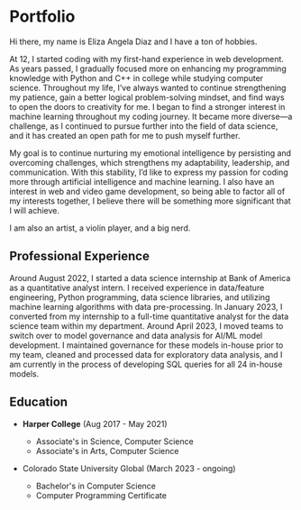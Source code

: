 # Portfolio

Hi there, my name is Eliza Angela Diaz and I have a ton of hobbies.

At 12, I started coding with my first-hand experience in web development. As years passed, I gradually focused more on enhancing my programming knowledge with Python and C++ in college while studying computer science. Throughout my life, I’ve always wanted to continue strengthening my patience, gain a better logical problem-solving mindset, and find ways to open the doors to creativity for me. I began to find a stronger interest in machine learning throughout my coding journey. It became more diverse—a challenge, as I continued to pursue further into the field of data science, and it has created an open path for me to push myself further.

My goal is to continue nurturing my emotional intelligence by persisting and overcoming challenges, which strengthens my adaptability, leadership, and communication. With this stability, I’d like to express my passion for coding more through artificial intelligence and machine learning. I also have an interest in web and video game development, so being able to factor all of my interests together, I believe there will be something more significant that I will achieve.

I am also an artist, a violin player, and a big nerd.

## Professional Experience

Around August 2022, I started a data science internship at Bank of America as a quantitative analyst intern. I received experience in data/feature engineering, Python programming, data science libraries, and utilizing machine learning algorithms with data pre-processing. In January 2023, I converted from my internship to a full-time quantitative analyst for the data science team within my department. Around April 2023, I moved teams to switch over to model governance and data analysis for AI/ML model development. I maintained governance for these models in-house prior to my team, cleaned and processed data for exploratory data analysis, and I am currently in the process of developing SQL queries for all 24 in-house models.

## Education

- **Harper College** (Aug 2017 - May 2021)
  - Associate's in Science, Computer Science
  - Associate's in Arts, Computer Science

- Colorado State University Global (March 2023 - ongoing)
  - Bachelor's in Computer Science
  - Computer Programming Certificate
